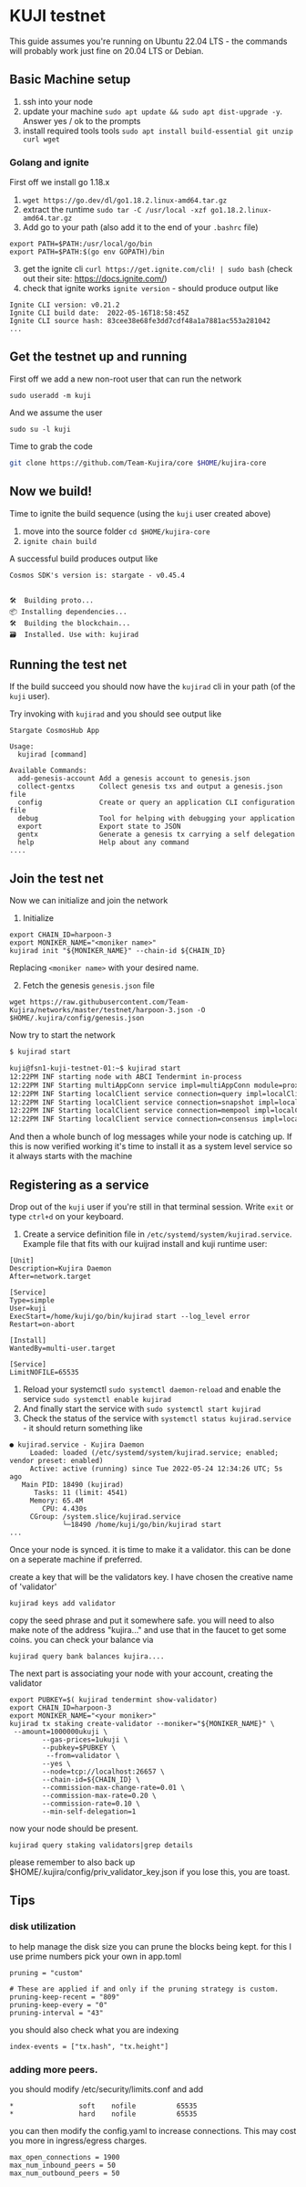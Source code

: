 # KUJI testnet

This guide assumes you're running on Ubuntu 22.04 LTS - the commands will probably work just fine on 20.04 LTS or Debian.

## Basic Machine setup

1. ssh into your node
2. update your machine `sudo apt update && sudo apt dist-upgrade -y`. Answer yes / ok to the prompts
3. install required tools tools `sudo apt install build-essential git unzip curl wget`

### Golang and ignite

First off we install go 1.18.x

1. `wget https://go.dev/dl/go1.18.2.linux-amd64.tar.gz`
2. extract the runtime `sudo tar -C /usr/local -xzf go1.18.2.linux-amd64.tar.gz`
3. Add go to your path (also add it to the end of your `.bashrc` file)

```
export PATH=$PATH:/usr/local/go/bin
export PATH=$PATH:$(go env GOPATH)/bin
```

3. get the ignite cli `curl https://get.ignite.com/cli! | sudo bash` (check out their site: https://docs.ignite.com/)
4. check that ignite works `ignite version` - should produce output like

```
Ignite CLI version:	v0.21.2
Ignite CLI build date:	2022-05-16T18:58:45Z
Ignite CLI source hash:	83cee38e68fe3dd7cdf48a1a7881ac553a281042
...
```

## Get the testnet up and running

First off we add a new non-root user that can run the network

```
sudo useradd -m kuji
```

And we assume the user

```
sudo su -l kuji
```

Time to grab the code

```bash
git clone https://github.com/Team-Kujira/core $HOME/kujira-core
```

## Now we build!

Time to ignite the build sequence (using the `kuji` user created above)

1. move into the source folder `cd $HOME/kujira-core`
2. `ignite chain build`

A successful build produces output like

```
Cosmos SDK's version is: stargate - v0.45.4


🛠️  Building proto...
📦 Installing dependencies...
🛠️  Building the blockchain...
🗃  Installed. Use with: kujirad
```

## Running the test net

If the build succeed you should now have the `kujirad` cli in your path (of the `kuji` user).

Try invoking with `kujirad` and you should see output like

```
Stargate CosmosHub App

Usage:
  kujirad [command]

Available Commands:
  add-genesis-account Add a genesis account to genesis.json
  collect-gentxs      Collect genesis txs and output a genesis.json file
  config              Create or query an application CLI configuration file
  debug               Tool for helping with debugging your application
  export              Export state to JSON
  gentx               Generate a genesis tx carrying a self delegation
  help                Help about any command
....
```

## Join the test net

Now we can initialize and join the network

1. Initialize

```
export CHAIN_ID=harpoon-3
export MONIKER_NAME="<moniker name>"
kujirad init "${MONIKER_NAME}" --chain-id ${CHAIN_ID}
```

Replacing `<moniker name>` with your desired name.

2. Fetch the genesis `genesis.json` file

```
wget https://raw.githubusercontent.com/Team-Kujira/networks/master/testnet/harpoon-3.json -O $HOME/.kujira/config/genesis.json
```

Now try to start the network

```bash
$ kujirad start

kuji@fsn1-kuji-testnet-01:~$ kujirad start
12:22PM INF starting node with ABCI Tendermint in-process
12:22PM INF Starting multiAppConn service impl=multiAppConn module=proxy
12:22PM INF Starting localClient service connection=query impl=localClient module=abci-client
12:22PM INF Starting localClient service connection=snapshot impl=localClient module=abci-client
12:22PM INF Starting localClient service connection=mempool impl=localClient module=abci-client
12:22PM INF Starting localClient service connection=consensus impl=localClient module=abci-client
```

And then a whole bunch of log messages while your node is catching up. If this is now verified working it's time to install it as a system level service so it always starts with the machine

## Registering as a service

Drop out of the `kuji` user if you're still in that terminal session. Write `exit` or type `ctrl+d` on your keyboard.

1. Create a service definition file in `/etc/systemd/system/kujirad.service`. Example file that fits with our kuijrad install and kuji runtime user:

```
[Unit]
Description=Kujira Daemon
After=network.target

[Service]
Type=simple
User=kuji
ExecStart=/home/kuji/go/bin/kujirad start --log_level error 
Restart=on-abort

[Install]
WantedBy=multi-user.target

[Service]
LimitNOFILE=65535  
```

1. Reload your systemctl `sudo systemctl daemon-reload` and enable the service `sudo systemctl enable kujirad`
2. And finally start the service with `sudo systemctl start kujirad`
3. Check the status of the service with `systemctl status kujirad.service` - it should return something like

```
● kujirad.service - Kujira Daemon
     Loaded: loaded (/etc/systemd/system/kujirad.service; enabled; vendor preset: enabled)
     Active: active (running) since Tue 2022-05-24 12:34:26 UTC; 5s ago
   Main PID: 18490 (kujirad)
      Tasks: 11 (limit: 4541)
     Memory: 65.4M
        CPU: 4.430s
     CGroup: /system.slice/kujirad.service
             └─18490 /home/kuji/go/bin/kujirad start
...
```

Once your node is synced. it is time to make it a validator.
this can be done on a seperate machine if preferred.

create a key that will be the validators key. I have chosen the creative name of 'validator'
```
kujirad keys add validator
```
copy the seed phrase and put it somewhere safe.
you will need to also make note of the address "kujira..." and use that in the faucet to get some coins.
you can check your balance via
```
kujirad query bank balances kujira....
```

The next part is associating your node with your account, creating the validator
```
export PUBKEY=$( kujirad tendermint show-validator)
export CHAIN_ID=harpoon-3
export MONIKER_NAME="<your moniker>"
kujirad tx staking create-validator --moniker="${MONIKER_NAME}" \
 --amount=1000000ukuji \
        --gas-prices=1ukuji \
        --pubkey=$PUBKEY \
         --from=validator \
        --yes \
        --node=tcp://localhost:26657 \
        --chain-id=${CHAIN_ID} \
        --commission-max-change-rate=0.01 \
        --commission-max-rate=0.20 \
        --commission-rate=0.10 \
        --min-self-delegation=1
```
now your node should be present. 
```
kujirad query staking validators|grep details
```
please remember to also back up  $HOME/.kujira/config/priv_validator_key.json
if you lose this, you are toast.


## Tips
### disk utilization
to help manage the disk size you can prune the blocks being kept. for this I use prime numbers pick your own 
in app.toml
```
pruning = "custom"

# These are applied if and only if the pruning strategy is custom.
pruning-keep-recent = "809"
pruning-keep-every = "0"
pruning-interval = "43"
```
you should also check what you are indexing
```
index-events = ["tx.hash", "tx.height"]
```
### adding more peers.
you should modify /etc/security/limits.conf 
and add
```
*                soft    nofile          65535
*                hard    nofile          65535
```
you can then modify the config.yaml to increase connections. This may cost you more in ingress/egress charges.
```
max_open_connections = 1900
max_num_inbound_peers = 50
max_num_outbound_peers = 50
```
